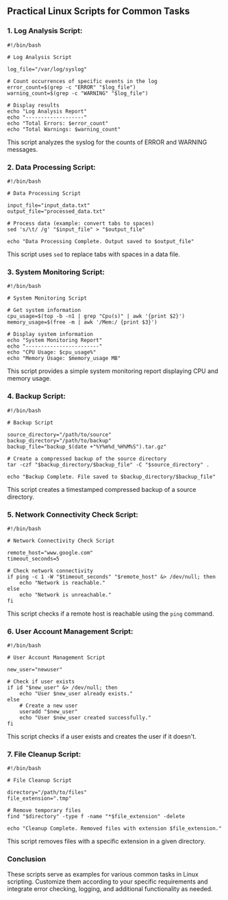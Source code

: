 ## Practical Linux Scripts for Common Tasks

### 1. **Log Analysis Script:**

```
#!/bin/bash

# Log Analysis Script

log_file="/var/log/syslog"

# Count occurrences of specific events in the log
error_count=$(grep -c "ERROR" "$log_file")
warning_count=$(grep -c "WARNING" "$log_file")

# Display results
echo "Log Analysis Report"
echo "-------------------"
echo "Total Errors: $error_count"
echo "Total Warnings: $warning_count"
```
This script analyzes the syslog for the counts of ERROR and WARNING messages.

### 2. **Data Processing Script:**
```
#!/bin/bash

# Data Processing Script

input_file="input_data.txt"
output_file="processed_data.txt"

# Process data (example: convert tabs to spaces)
sed 's/\t/ /g' "$input_file" > "$output_file"

echo "Data Processing Complete. Output saved to $output_file"
```
This script uses `sed` to replace tabs with spaces in a data file.

### 3. **System Monitoring Script:**

```
#!/bin/bash

# System Monitoring Script

# Get system information
cpu_usage=$(top -b -n1 | grep "Cpu(s)" | awk '{print $2}')
memory_usage=$(free -m | awk '/Mem:/ {print $3}')

# Display system information
echo "System Monitoring Report"
echo "------------------------"
echo "CPU Usage: $cpu_usage%"
echo "Memory Usage: $memory_usage MB"
```
This script provides a simple system monitoring report displaying CPU and memory usage.

### 4. **Backup Script:**
```
#!/bin/bash

# Backup Script

source_directory="/path/to/source"
backup_directory="/path/to/backup"
backup_file="backup_$(date +"%Y%m%d_%H%M%S").tar.gz"

# Create a compressed backup of the source directory
tar -czf "$backup_directory/$backup_file" -C "$source_directory" .

echo "Backup Complete. File saved to $backup_directory/$backup_file"
```
This script creates a timestamped compressed backup of a source directory.

### 5. **Network Connectivity Check Script:**
```
#!/bin/bash

# Network Connectivity Check Script

remote_host="www.google.com"
timeout_seconds=5

# Check network connectivity
if ping -c 1 -W "$timeout_seconds" "$remote_host" &> /dev/null; then
    echo "Network is reachable."
else
    echo "Network is unreachable."
fi
```
This script checks if a remote host is reachable using the `ping` command.

### 6. **User Account Management Script:**

```
#!/bin/bash

# User Account Management Script

new_user="newuser"

# Check if user exists
if id "$new_user" &> /dev/null; then
    echo "User $new_user already exists."
else
    # Create a new user
    useradd "$new_user"
    echo "User $new_user created successfully."
fi
```
This script checks if a user exists and creates the user if it doesn't.

### 7. **File Cleanup Script:**

```
#!/bin/bash

# File Cleanup Script

directory="/path/to/files"
file_extension=".tmp"

# Remove temporary files
find "$directory" -type f -name "*$file_extension" -delete

echo "Cleanup Complete. Removed files with extension $file_extension."
```
This script removes files with a specific extension in a given directory.

### Conclusion
These scripts serve as examples for various common tasks in Linux scripting. Customize them according to your specific 
requirements and integrate error checking, logging, and additional functionality as needed.
